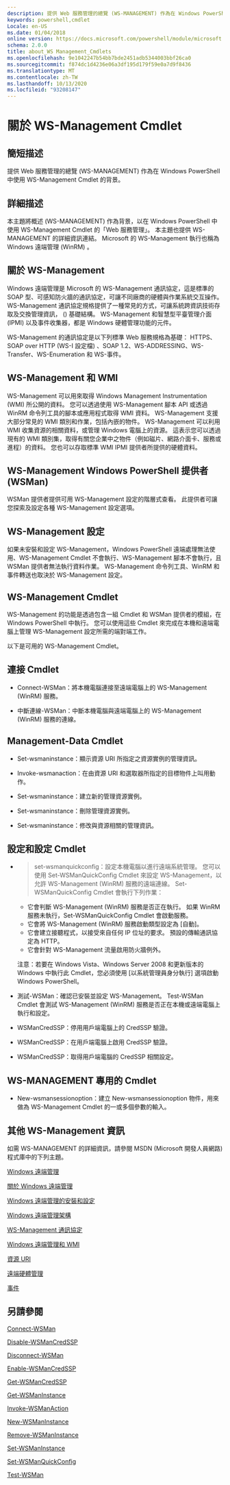 ```yaml
---
description: 提供 Web 服務管理的總覽 (WS-MANAGEMENT) 作為在 Windows PowerShell 中使用 WS-Management Cmdlet 的背景。
keywords: powershell,cmdlet
Locale: en-US
ms.date: 01/04/2018
online version: https://docs.microsoft.com/powershell/module/microsoft.wsman.management/about/about_ws-management_cmdlets?view=powershell-7&WT.mc_id=ps-gethelp
schema: 2.0.0
title: about_WS Management_Cmdlets
ms.openlocfilehash: 9e1042247b54bb7bde2451adb5344003bbf26ca0
ms.sourcegitcommit: f874dc1d4236e06a3df195d179f59e0a7d9f8436
ms.translationtype: MT
ms.contentlocale: zh-TW
ms.lasthandoff: 10/13/2020
ms.locfileid: "93208147"
---
```

# <a name="about-ws-management-cmdlets"></a>關於 WS-Management Cmdlet

## <a name="short-description"></a>簡短描述

提供 Web 服務管理的總覽 (WS-MANAGEMENT) 作為在 Windows PowerShell 中使用 WS-Management Cmdlet 的背景。

## <a name="long-description"></a>詳細描述

本主題將概述 (WS-MANAGEMENT) 作為背景，以在 Windows PowerShell 中使用 WS-Management Cmdlet 的「Web 服務管理」。 本主題也提供 WS-MANAGEMENT 的詳細資訊連結。 Microsoft 的 WS-Management 執行也稱為 Windows 遠端管理 (WinRM) 。

## <a name="about-ws-management"></a>關於 WS-Management

Windows 遠端管理是 Microsoft 的 WS-Management 通訊協定，這是標準的 SOAP 型、可感知防火牆的通訊協定，可讓不同廠商的硬體與作業系統交互操作。 WS-Management 通訊協定規格提供了一種常見的方式，可讓系統跨資訊技術存取及交換管理資訊， () 基礎結構。 WS-Management 和智慧型平臺管理介面 (IPMI) 以及事件收集器，都是 Windows 硬體管理功能的元件。

WS-Management 的通訊協定是以下列標準 Web 服務規格為基礎： HTTPS、SOAP over HTTP (WS-I 設定檔) 、SOAP 1.2、WS-ADDRESSING、WS-Transfer、WS-Enumeration 和 WS-事件。

## <a name="ws-management-and-wmi"></a>WS-Management 和 WMI

WS-Management 可以用來取得 Windows Management Instrumentation (WMI) 所公開的資料。 您可以透過使用 WS-Management 腳本 API 或透過 WinRM 命令列工具的腳本或應用程式取得 WMI 資料。 WS-Management 支援大部分常見的 WMI 類別和作業，包括內嵌的物件。 WS-Management 可以利用 WMI 收集資源的相關資料，或管理 Windows 電腦上的資源。 這表示您可以透過現有的 WMI 類別集，取得有關您企業中之物件（例如磁片、網路介面卡、服務或進程）的資料。 您也可以存取標準 WMI IPMI 提供者所提供的硬體資料。

## <a name="ws-management-windows-powershell-provider-wsman"></a>WS-Management Windows PowerShell 提供者 (WSMan) 

WSMan 提供者提供可用 WS-Management 設定的階層式查看。 此提供者可讓您探索及設定各種 WS-Management 設定選項。

## <a name="ws-management-configuration"></a>WS-Management 設定

如果未安裝和設定 WS-Management，Windows PowerShell 遠端處理無法使用、WS-Management Cmdlet 不會執行、WS-Management 腳本不會執行，且 WSMan 提供者無法執行資料作業。 WS-Management 命令列工具、WinRM 和事件轉送也取決於 WS-Management 設定。

## <a name="ws-management-cmdlets"></a>WS-Management Cmdlet

WS-Management 的功能是透過包含一組 Cmdlet 和 WSMan 提供者的模組，在 Windows PowerShell 中執行。 您可以使用這些 Cmdlet 來完成在本機和遠端電腦上管理 WS-Management 設定所需的端對端工作。

以下是可用的 WS-Management Cmdlet。

## <a name="connection-cmdlets"></a>連接 Cmdlet

- Connect-WSMan：將本機電腦連接至遠端電腦上的 WS-Management (WinRM) 服務。

- 中斷連線-WSMan：中斷本機電腦與遠端電腦上的 WS-Management (WinRM) 服務的連線。

## <a name="management-data-cmdlets"></a>Management-Data Cmdlet

- Set-wsmaninstance：顯示資源 URI 所指定之資源實例的管理資訊。

- Invoke-wsmanaction：在由資源 URI 和選取器所指定的目標物件上叫用動作。

- Set-wsmaninstance：建立新的管理資源實例。

- Set-wsmaninstance：刪除管理資源實例。

- Set-wsmaninstance：修改與資源相關的管理資訊。

## <a name="setup-and-configuration-cmdlets"></a>設定和設定 Cmdlet

- >set-wsmanquickconfig：設定本機電腦以進行遠端系統管理。
  您可以使用 Set-WSManQuickConfig Cmdlet 來設定 WS-Management，以允許 WS-Management (WinRM) 服務的遠端連線。 Set-WSManQuickConfig Cmdlet 會執行下列作業：
  - 它會判斷 WS-Management (WinRM) 服務是否正在執行。 如果 WinRM 服務未執行，Set-WSManQuickConfig Cmdlet 會啟動服務。
  - 它會將 WS-Management (WinRM) 服務啟動類型設定為 [自動]。
  - 它會建立接聽程式，以接受來自任何 IP 位址的要求。 預設的傳輸通訊協定為 HTTP。
  - 它會針對 WS-Management 流量啟用防火牆例外。

  注意：若要在 Windows Vista、Windows Server 2008 和更新版本的 Windows 中執行此 Cmdlet，您必須使用 [以系統管理員身分執行] 選項啟動 Windows PowerShell。

- 測試-WSMan：確認已安裝並設定 WS-Management。 Test-WSMan Cmdlet 會測試 WS-Management (WinRM) 服務是否正在本機或遠端電腦上執行和設定。

- WSManCredSSP：停用用戶端電腦上的 CredSSP 驗證。

- WSManCredSSP：在用戶端電腦上啟用 CredSSP 驗證。

- WSManCredSSP：取得用戶端電腦的 CredSSP 相關設定。

## <a name="ws-management-specific-cmdlets"></a>WS-MANAGEMENT 專用的 Cmdlet

- New-wsmansessionoption：建立 New-wsmansessionoption 物件，用來做為 WS-Management Cmdlet 的一或多個參數的輸入。

## <a name="additional-ws-management-information"></a>其他 WS-Management 資訊

如需 WS-MANAGEMENT 的詳細資訊，請參閱 MSDN (Microsoft 開發人員網路) 程式庫中的下列主題。

[Windows 遠端管理](/windows/win32/winrm/portal)

[關於 Windows 遠端管理](/windows/win32/winrm/about-windows-remote-management)

[Windows 遠端管理的安裝和設定](/windows/win32/winrm/installation-and-configuration-for-windows-remote-management)

[Windows 遠端管理架構](/windows/win32/winrm/windows-remote-management-architecture)

[WS-Management 通訊協定](/windows/win32/winrm/ws-management-protocol)

[Windows 遠端管理和 WMI](/windows/win32/winrm/windows-remote-management-and-wmi)

[資源 URI](/windows/win32/winrm/resource-uris)

[遠端硬體管理](/windows/win32/winrm/remote-hardware-management)

[事件](/windows/win32/winrm/events)

## <a name="see-also"></a>另請參閱

[Connect-WSMan](xref:Microsoft.WSMan.Management.Connect-WSMan)

[Disable-WSManCredSSP](xref:Microsoft.WSMan.Management.Disable-WSManCredSSP)

[Disconnect-WSMan](xref:Microsoft.WSMan.Management.Disconnect-WSMan)

[Enable-WSManCredSSP](xref:Microsoft.WSMan.Management.Enable-WSManCredSSP)

[Get-WSManCredSSP](xref:Microsoft.WSMan.Management.Get-WSManCredSSP)

[Get-WSManInstance](xref:Microsoft.WSMan.Management.Get-WSManInstance)

[Invoke-WSManAction](xref:Microsoft.WSMan.Management.Invoke-WSManAction)

[New-WSManInstance](xref:Microsoft.WSMan.Management.New-WSManInstance)

[Remove-WSManInstance](xref:Microsoft.WSMan.Management.Remove-WSManInstance)

[Set-WSManInstance](xref:Microsoft.WSMan.Management.Set-WSManInstance)

[Set-WSManQuickConfig](xref:Microsoft.WSMan.Management.Set-WSManQuickConfig)

[Test-WSMan](xref:Microsoft.WSMan.Management.Test-WSMan)
